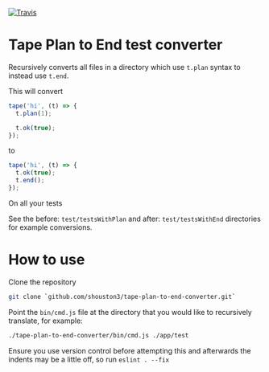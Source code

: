 [![Travis](https://img.shields.io/travis/shouston3/tape-plan-to-end-converter.svg?style=flat-square)](https://travis-ci.org/shouston3/tape-plan-to-end-converter)

# Tape Plan to End test converter

Recursively converts all files in a directory which use `t.plan` syntax to instead use `t.end`.

This will convert

```js
tape('hi', (t) => {
  t.plan(1);

  t.ok(true);
});
```

to

```js
tape('hi', (t) => {
  t.ok(true);
  t.end();
});
```

On all your tests

See the before: `test/testsWithPlan` and after: `test/testsWithEnd` directories for example conversions.

# How to use

Clone the repository
```bash
git clone `github.com/shouston3/tape-plan-to-end-converter.git`
```

Point the `bin/cmd.js` file at the directory that you would like to recursively translate, for example:
```bash
./tape-plan-to-end-converter/bin/cmd.js ./app/test
```

Ensure you use version control before attempting this and afterwards the indents may be a little off, so run `eslint . --fix`

